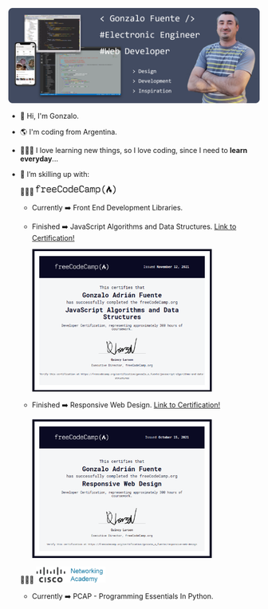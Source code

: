 ![Hero Profile](Hero.png)

- 👋 Hi, I'm Gonzalo.
- 🌎 I'm coding from Argentina.
- 👨🏻‍🎓 I love learning new things, so I love coding, since I need to <strong>learn everyday</strong>...

- 🌱 I’m skilling up with:

  🧑🏻‍🏫 <img src="FreeCodeCamp_logo.svg.png" alt="fcc logo" width="160">

  - Currently ➡️ Front End Development Libraries.
  - Finished ➡️ JavaScript Algorithms and Data Structures. [Link to Certification!](https://www.freecodecamp.org/certification/gonzalo_a_fuente/javascript-algorithms-and-data-structures)

     <img src="JADS_fcc_certificate.png" alt="fcc JADS certificate" width="360">

  - Finished ➡️ Responsive Web Design. [Link to Certification!](https://www.freecodecamp.org/certification/gonzalo_a_fuente/responsive-web-design)

     <img src="RWD_fcc_certificate.png" alt="fcc RWD certificate" width="360">

  🧑🏻‍🏫 <img src="cisco_netacad_logo.png" alt="cisco netacad logo" width="140">

  - Currently ➡️ PCAP - Programming Essentials In Python.
